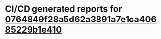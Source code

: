 # CI/CD generated reports for [0764849f28a5d62a3891a7e1ca40685229b1e410](https://github.com/hydephp/develop/commit/0764849f28a5d62a3891a7e1ca40685229b1e410)
